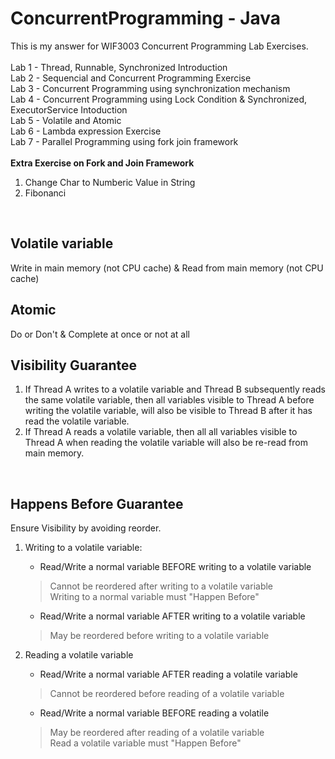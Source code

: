 # ConcurrentProgramming - Java
This is my answer for WIF3003 Concurrent Programming Lab Exercises.
<br><br>
Lab 1 - Thread, Runnable, Synchronized Introduction<br>
Lab 2 - Sequencial and Concurrent Programming Exercise<br>
Lab 3 - Concurrent Programming using synchronization mechanism<br>
Lab 4 - Concurrent Programming using Lock Condition & Synchronized, ExecutorService Intoduction<br>
Lab 5 - Volatile and Atomic<br>
Lab 6 - Lambda expression Exercise<br>
Lab 7 - Parallel Programming using fork join framework<br>
<br>
<b>Extra Exercise on Fork and Join Framework</b>
1. Change Char to Numberic Value in String<br>
2. Fibonanci<br>
<br>

## Volatile variable
Write in main memory (not CPU cache) & Read from main memory (not CPU cache)
<br>

## Atomic
Do or Don't & Complete at once or not at all
<br>

## Visibility Guarantee
  1. If Thread A writes to a volatile variable and Thread B subsequently reads the same volatile variable, then all variables visible to Thread A before writing the volatile variable, will also be visible to Thread B after it has read the volatile variable. <br>
  2. If Thread A reads a volatile variable, then all all variables visible to Thread A when reading the volatile variable will also be re-read from main memory.
<br>

## Happens Before Guarantee
Ensure Visibility by avoiding reorder.
1. Writing to a volatile variable:
    * Read/Write a normal variable BEFORE writing to a volatile variable
	> Cannot be reordered after writing to a volatile variable<br>
 	> Writing to a normal variable must "Happen Before"
	* Read/Write a normal variable AFTER writing to a volatile variable	
	> May be reordered before writing to a volatile variable

2. Reading a volatile variable
	* Read/Write a normal variable AFTER reading a volatile variable
	> Cannot be reordered before reading of a volatile variable
	* Read/Write a normal variable BEFORE reading a volatile	
	> May be reordered after reading of a volatile variable<br>
	> Read a volatile variable must "Happen Before"



